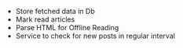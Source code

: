 - Store fetched data in Db
- Mark read articles
- Parse HTML for Offline Reading
- Service to check for new posts in regular interval
